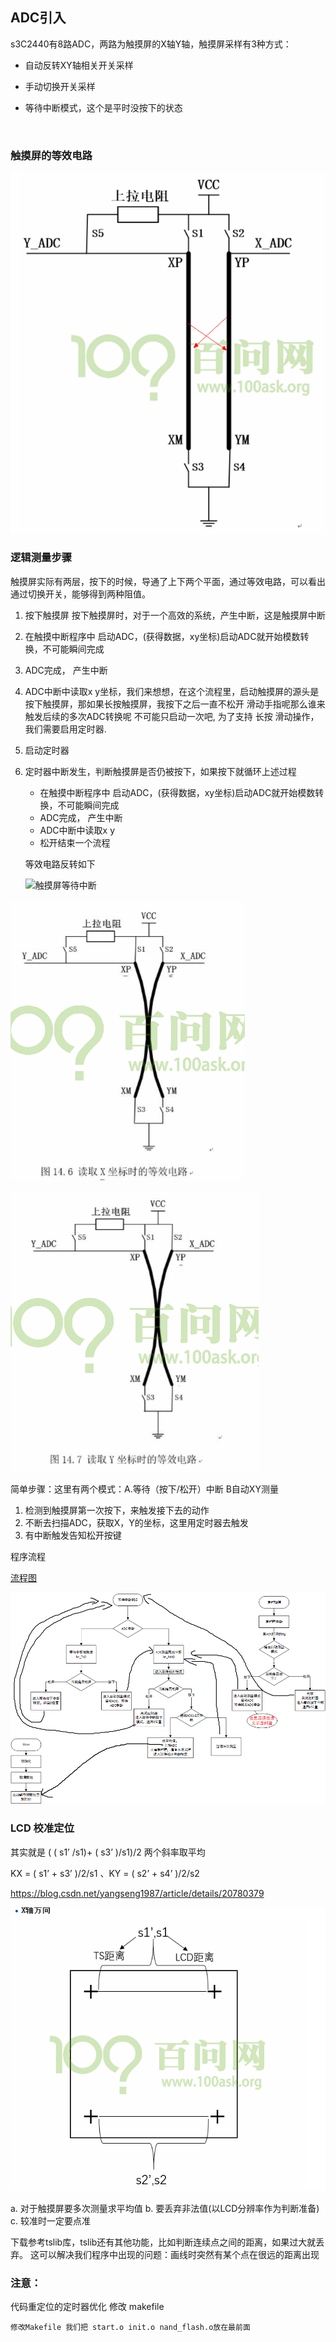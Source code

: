 ## ADC引入

s3C2440有8路ADC，两路为触摸屏的X轴Y轴，触摸屏采样有3种方式：

- 自动反转XY轴相关开关采样

- 手动切换开关采样

- 等待中断模式，这个是平时没按下的状态

  ​



### 触摸屏的等效电路

![1525944021719](触摸屏.assets/1525944021719.png)







### 逻辑测量步骤
触摸屏实际有两层，按下的时候，导通了上下两个平面，通过等效电路，可以看出通过切换开关，能够得到两种阻值。
1. 按下触摸屏 按下触摸屏时，对于一个高效的系统，产生中断，这是触摸屏中断

2. 在触摸中断程序中 启动ADC，(获得数据，xy坐标)启动ADC就开始模数转换，不可能瞬间完成

3. ADC完成， 产生中断

4. ADC中断中读取x y坐标，我们来想想，在这个流程里，启动触摸屏的源头是按下触摸屏，那如果长按触摸屏，我按下之后一直不松开 滑动手指呢那么谁来触发后续的多次ADC转换呢 不可能只启动一次吧, 为了支持 长按 滑动操作，我们需要启用定时器.

5. 启动定时器

6. 定时器中断发生，判断触摸屏是否仍被按下，如果按下就循环上述过程
   - 在触摸中断程序中 启动ADC，(获得数据，xy坐标)启动ADC就开始模数转换，不可能瞬间完成
   - ADC完成， 产生中断
   - ADC中断中读取x y
   - 松开结束一个流程

   等效电路反转如下

   ![触摸屏等待中断](C:/Users/Administrator/Desktop/触摸屏读取X.png)


![触摸屏读取X](触摸屏.assets/触摸屏读取X-1526547592475.png)

![触摸屏读取Y](触摸屏.assets/触摸屏读取Y.png)







简单步骤：这里有两个模式：A.等待（按下/松开）中断  B自动XY测量

1. 检测到触摸屏第一次按下，来触发接下去的动作
2. 不断去扫描ADC，获取X，Y的坐标，这里用定时器去触发
3. 有中断触发告知松开按键

程序流程

[流程图](触摸屏.assets/触摸屏流程.vsdx)



![触摸屏流程](触摸屏.assets/触摸屏流程.bmp)



### LCD 校准定位

其实就是  ( ( s1’ /s1)+ (  s3’ )/s1)/2  两个斜率取平均

KX = ( s1’ + s3’ )/2/s1 、KY = ( s2’ + s4’ )/2/s2   

https://blog.csdn.net/yangseng1987/article/details/20780379

![触摸屏定位](触摸屏.assets/触摸屏定位.png)

a. 对于触摸屏要多次测量求平均值
b. 要丢弃非法值(以LCD分辨率作为判断准备)
c. 较准时一定要点准

下载参考tslib库，tslib还有其他功能，比如判断连续点之间的距离，如果过大就丢弃。
这可以解决我们程序中出现的问题：画线时突然有某个点在很远的距离出现

### 注意：

代码重定位的定时器优化  修改 makefile

```
修改Makefile 我们把 start.o init.o nand_flash.o放在最前面
```


